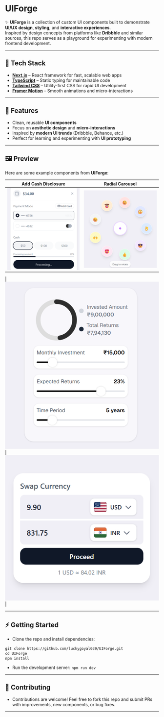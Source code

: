 # UIForge  

✨ **UIForge** is a collection of custom UI components built to demonstrate **UI/UX design**, **styling**, and **interactive experiences**.  
Inspired by design concepts from platforms like **Dribbble** and similar sources, this repo serves as a playground for experimenting with modern frontend development.  

---

## 🚀 Tech Stack  
- **[Next.js](https://nextjs.org/)** – React framework for fast, scalable web apps  
- **[TypeScript](https://www.typescriptlang.org/)** – Static typing for maintainable code  
- **[Tailwind CSS](https://tailwindcss.com/)** – Utility-first CSS for rapid UI development  
- **[Framer Motion](https://www.framer.com/motion/)** – Smooth animations and micro-interactions  

---

## 🎨 Features  
- Clean, reusable **UI components**  
- Focus on **aesthetic design** and **micro-interactions**  
- Inspired by **modern UI trends** (Dribbble, Behance, etc.)  
- Perfect for learning and experimenting with **UI prototyping**  

---

## 🖼️ Preview  

Here are some example components from **UIForge**:  

| Add Cash Disclosure | Radial Carousel |
|---------------------|-----------------|
| ![AddCashDisclosure](./src/assets/screenshort/AddCashDisclosure.png) | ![RadialCarousel](./src/assets/screenshort/RadialCarousel.png) |

| ![ReturnCalculatorSnippet](./src/assets/screenshort/ReturnCalculatorSnippet.png) | ![SwapCurrency](./src/assets/screenshort/SwapCurrency.png) |

---

## ⚡ Getting Started
- Clone the repo and install dependencies:
```
git clone https://github.com/luckygoyal039/UIForge.git
cd UIForge
npm install
```
- Run the development server:
  ```npm run dev```

---
## 🤝 Contributing
- Contributions are welcome! Feel free to fork this repo and submit PRs with improvements, new components, or bug fixes.
---
